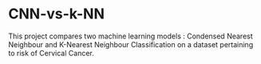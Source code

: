 # CNN-vs-k-NN
This project compares two machine learning models : Condensed Nearest Neighbour and K-Nearest Neighbour Classification on a dataset pertaining to risk of Cervical Cancer.

